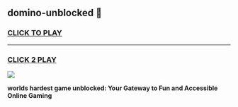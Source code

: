 
## domino-unblocked 👋
<h3>
<a href="https://premium.freeplayer.one?title=domino-unblocked&ref=14F">CLICK TO PLAY</a></h3>
<hr>

<h3>
<a href="https://premium.freeplayer.one?title=domino-unblocked&ref=14F">CLICK 2 PLAY</a>
  
</h3>

<a href="https://premium.freeplayer.one?title=domino-unblocked&ref=12F/"><img src="https://clearcache.store/games.png"></a>


**worlds hardest game unblocked: Your Gateway to Fun and Accessible Online Gaming**
